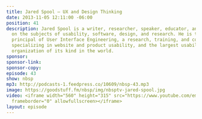```yaml
---
title: Jared Spool — UX and Design Thinking
date: 2013-11-05 12:11:00 -06:00
position: 41
description: Jared Spool is a writer, researcher, speaker, educator, and an expert
  on the subjects of usability, software, design, and research. He is the founding
  principal of User Interface Engineering, a research, training, and consulting firm
  specializing in website and product usability, and the largest usability research
  organization of its kind in the world.
sponsor: 
sponsor-link: 
sponsor-copy: 
episode: 43
show: nbsp
mp3: http://podcasts-1.feedpress.co/10609/nbsp-43.mp3
image: https://goodstuff.fm/nbsp/img/nbsptv-jared-spool.jpg
video: <iframe width="560" height="315" src="https://www.youtube.com/embed/Tbh61AANinc"
  frameborder="0" allowfullscreen></iframe>
layout: episode
---
```


